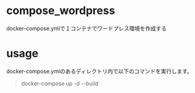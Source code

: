 # compose_wordpress
docker-compose.ymlで１コンテナでワードプレス環境を作成する

# usage
docker-compose.ymlのあるディレクトリ内で以下のコマンドを実行します。


> docker-compose up -d --build

